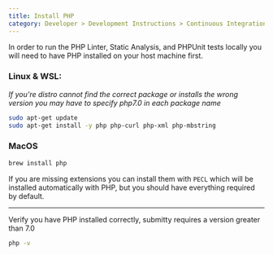 ```yaml
---
title: Install PHP
category: Developer > Development Instructions > Continuous Integration Testing
---
```


In order to run the PHP Linter, Static Analysis, and PHPUnit tests locally 
you will need to have PHP installed on your host machine first.

### Linux & WSL:

*If you're distro cannot find the correct package or installs the wrong version you may have to specify php7.0 in each package name*

```bash
sudo apt-get update
sudo apt-get install -y php php-curl php-xml php-mbstring 
```
### MacOS

```bash
brew install php
```
If you are missing extensions you can install them with `PECL` which will be 
installed automatically with PHP, but you should have everything required by 
default.

------------- 

Verify you have PHP installed correctly, submitty requires a version greater than 7.0

```bash
php -v
```
